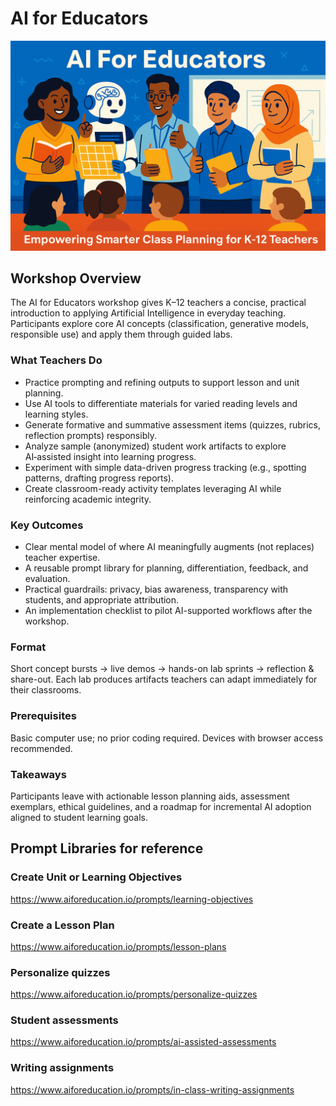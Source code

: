 # AI for Educators
![AIforEducatorsLogo](./media/aiforeducators-poster.png)

## Workshop Overview

The AI for Educators workshop gives K–12 teachers a concise, practical introduction to applying Artificial Intelligence in everyday teaching. Participants explore core AI concepts (classification, generative models, responsible use) and apply them through guided labs.

### What Teachers Do
- Practice prompting and refining outputs to support lesson and unit planning.
- Use AI tools to differentiate materials for varied reading levels and learning styles.
- Generate formative and summative assessment items (quizzes, rubrics, reflection prompts) responsibly.
- Analyze sample (anonymized) student work artifacts to explore AI‑assisted insight into learning progress.
- Experiment with simple data-driven progress tracking (e.g., spotting patterns, drafting progress reports).
- Create classroom-ready activity templates leveraging AI while reinforcing academic integrity.

### Key Outcomes
- Clear mental model of where AI meaningfully augments (not replaces) teacher expertise.
- A reusable prompt library for planning, differentiation, feedback, and evaluation.
- Practical guardrails: privacy, bias awareness, transparency with students, and appropriate attribution.
- An implementation checklist to pilot AI-supported workflows after the workshop.

### Format
Short concept bursts → live demos → hands-on lab sprints → reflection & share-out. Each lab produces artifacts teachers can adapt immediately for their classrooms.

### Prerequisites
Basic computer use; no prior coding required. Devices with browser access recommended.

### Takeaways
Participants leave with actionable lesson planning aids, assessment exemplars, ethical guidelines, and a roadmap for incremental AI adoption aligned to student learning goals.

## Prompt Libraries for reference

### Create Unit or Learning Objectives
https://www.aiforeducation.io/prompts/learning-objectives

### Create a Lesson Plan
https://www.aiforeducation.io/prompts/lesson-plans

### Personalize quizzes
https://www.aiforeducation.io/prompts/personalize-quizzes

### Student assessments
https://www.aiforeducation.io/prompts/ai-assisted-assessments

### Writing assignments
https://www.aiforeducation.io/prompts/in-class-writing-assignments